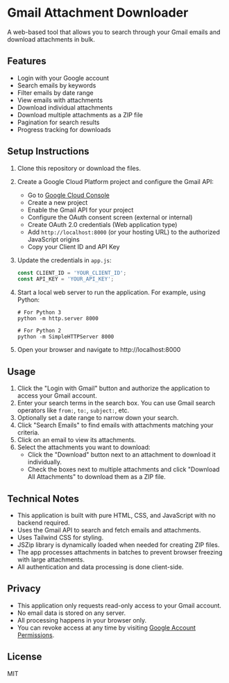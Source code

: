 # Gmail Attachment Downloader

A web-based tool that allows you to search through your Gmail emails and download attachments in bulk.

## Features

- Login with your Google account
- Search emails by keywords
- Filter emails by date range
- View emails with attachments
- Download individual attachments
- Download multiple attachments as a ZIP file
- Pagination for search results
- Progress tracking for downloads

## Setup Instructions

1. Clone this repository or download the files.

2. Create a Google Cloud Platform project and configure the Gmail API:
   - Go to [Google Cloud Console](https://console.cloud.google.com/)
   - Create a new project
   - Enable the Gmail API for your project
   - Configure the OAuth consent screen (external or internal)
   - Create OAuth 2.0 credentials (Web application type)
   - Add `http://localhost:8000` (or your hosting URL) to the authorized JavaScript origins
   - Copy your Client ID and API Key

3. Update the credentials in `app.js`:
   ```javascript
   const CLIENT_ID = 'YOUR_CLIENT_ID';
   const API_KEY = 'YOUR_API_KEY';
   ```

4. Start a local web server to run the application. For example, using Python:
   ```
   # For Python 3
   python -m http.server 8000
   
   # For Python 2
   python -m SimpleHTTPServer 8000
   ```

5. Open your browser and navigate to http://localhost:8000

## Usage

1. Click the "Login with Gmail" button and authorize the application to access your Gmail account.
2. Enter your search terms in the search box. You can use Gmail search operators like `from:`, `to:`, `subject:`, etc.
3. Optionally set a date range to narrow down your search.
4. Click "Search Emails" to find emails with attachments matching your criteria.
5. Click on an email to view its attachments.
6. Select the attachments you want to download:
   - Click the "Download" button next to an attachment to download it individually.
   - Check the boxes next to multiple attachments and click "Download All Attachments" to download them as a ZIP file.

## Technical Notes

- This application is built with pure HTML, CSS, and JavaScript with no backend required.
- Uses the Gmail API to search and fetch emails and attachments.
- Uses Tailwind CSS for styling.
- JSZip library is dynamically loaded when needed for creating ZIP files.
- The app processes attachments in batches to prevent browser freezing with large attachments.
- All authentication and data processing is done client-side.

## Privacy

- This application only requests read-only access to your Gmail account.
- No email data is stored on any server.
- All processing happens in your browser only.
- You can revoke access at any time by visiting [Google Account Permissions](https://myaccount.google.com/permissions).

## License

MIT 